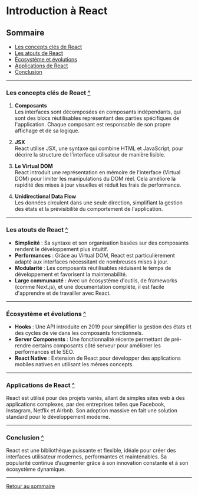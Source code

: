 # Introduction à React

## Sommaire

- [Les concepts clés de React](#les-concepts-clés-de-react)
- [Les atouts de React](#les-atouts-de-react)
- [Écosystème et évolutions](#écosystème-et-évolutions)
- [Applications de React](#applications-de-react)
- [Conclusion](#conclusion)

---

### Les concepts clés de React [^](#sommaire)

1. **Composants**  
   Les interfaces sont décomposées en composants indépendants, qui sont des blocs réutilisables représentant des parties spécifiques de l'application. Chaque composant est responsable de son propre affichage et de sa logique.

2. **JSX**  
   React utilise JSX, une syntaxe qui combine HTML et JavaScript, pour décrire la structure de l'interface utilisateur de manière lisible.

3. **Le Virtual DOM**  
   React introduit une représentation en mémoire de l'interface (Virtual DOM) pour limiter les manipulations du DOM réel. Cela améliore la rapidité des mises à jour visuelles et réduit les frais de performance.

4. **Unidirectional Data Flow**  
   Les données circulent dans une seule direction, simplifiant la gestion des états et la prévisibilité du comportement de l'application.

---

### Les atouts de React [^](#sommaire)

- **Simplicité** : Sa syntaxe et son organisation basées sur des composants rendent le développement plus intuitif.
- **Performances** : Grâce au Virtual DOM, React est particulièrement adapté aux interfaces nécessitant de nombreuses mises à jour.
- **Modularité** : Les composants réutilisables réduisent le temps de développement et favorisent la maintenabilité.
- **Large communauté** : Avec un écosystème d'outils, de frameworks (comme Next.js), et une documentation complète, il est facile d'apprendre et de travailler avec React.

---

### Écosystème et évolutions [^](#sommaire)

- **Hooks** : Une API introduite en 2019 pour simplifier la gestion des états et des cycles de vie dans les composants fonctionnels.
- **Server Components** : Une fonctionnalité récente permettant de pré-rendre certains composants côté serveur pour améliorer les performances et le SEO.
- **React Native** : Extension de React pour développer des applications mobiles natives en utilisant les mêmes concepts.

---

### Applications de React [^](#sommaire)

React est utilisé pour des projets variés, allant de simples sites web à des applications complexes, par des entreprises telles que Facebook, Instagram, Netflix et Airbnb. Son adoption massive en fait une solution standard pour le développement moderne.

---

### Conclusion [^](#sommaire)

React est une bibliothèque puissante et flexible, idéale pour créer des interfaces utilisateur modernes, performantes et maintenables. Sa popularité continue d’augmenter grâce à son innovation constante et à son écosystème dynamique.

---

[Retour au sommaire](#sommaire)

